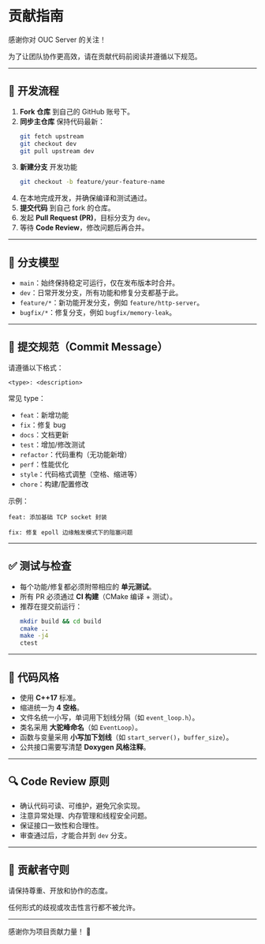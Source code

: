 # 贡献指南

感谢你对 OUC Server 的关注！

为了让团队协作更高效，请在贡献代码前阅读并遵循以下规范。

---

## 🌱 开发流程

1. **Fork 仓库** 到自己的 GitHub 账号下。
2. **同步主仓库** 保持代码最新：
    ```bash
    git fetch upstream
    git checkout dev
    git pull upstream dev
    ```
3. **新建分支** 开发功能
    ```bash
    git checkout -b feature/your-feature-name
    ```
4. 在本地完成开发，并确保编译和测试通过。
5. **提交代码** 到自己 fork 的仓库。
6. 发起 **Pull Request (PR)**，目标分支为 `dev`。
7. 等待 **Code Review**，修改问题后再合并。

---

## 🌳 分支模型

- `main`：始终保持稳定可运行，仅在发布版本时合并。
- `dev`：日常开发分支，所有功能和修复分支都基于此。
- `feature/*`：新功能开发分支，例如 `feature/http-server`。
- `bugfix/*`：修复分支，例如 `bugfix/memory-leak`。

---

## 📝 提交规范（Commit Message）

请遵循以下格式：

```<type>: <description>```

常见 type：
- `feat`：新增功能
- `fix`：修复 bug
- `docs`：文档更新
- `test`：增加/修改测试
- `refactor`：代码重构（无功能新增）
- `perf`：性能优化
- `style`：代码格式调整（空格、缩进等）
- `chore`：构建/配置修改

示例：

```feat: 添加基础 TCP socket 封装```

```fix: 修复 epoll 边缘触发模式下的阻塞问题```

---

## ✅ 测试与检查

- 每个功能/修复都必须附带相应的 **单元测试**。
- 所有 PR 必须通过 **CI 构建**（CMake 编译 + 测试）。
- 推荐在提交前运行：
    ```bash
    mkdir build && cd build
    cmake ..
    make -j4
    ctest
    ```

---

## 🎨 代码风格

- 使用 **C++17** 标准。
- 缩进统一为 **4 空格**。
- 文件名统一小写，单词用下划线分隔（如 `event_loop.h`）。
- 类名采用 **大驼峰命名**（如 `EventLoop`）。
- 函数与变量采用 **小写加下划线**（如 `start_server()`，`buffer_size`）。
- 公共接口需要写清楚 **Doxygen 风格注释**。

---

## 🔍 Code Review 原则

- 确认代码可读、可维护，避免冗余实现。
- 注意异常处理、内存管理和线程安全问题。
- 保证接口一致性和合理性。
- 审查通过后，才能合并到 `dev` 分支。

---

## 📌 贡献者守则

请保持尊重、开放和协作的态度。

任何形式的歧视或攻击性言行都不被允许。

---

感谢你为项目贡献力量！ 🚀

